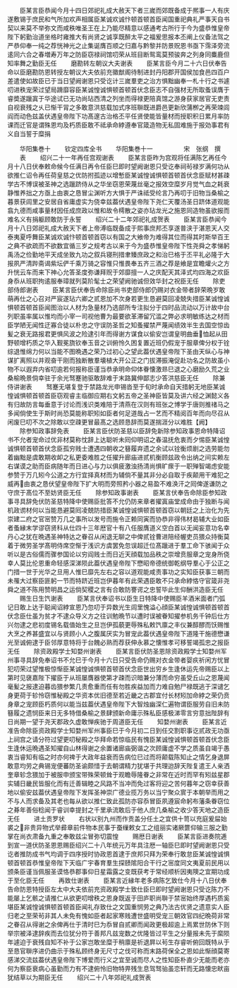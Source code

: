 <!-- { "loadSidebar": true } -->
　　臣某言臣恭闻今月十四日郊祀礼成大赦天下者三嵗而郊既备成于熈事一人有庆遂敷锡于庶民和气所加欢声相属臣某诚欢诚忭顿首顿首臣闻国重祀典礼严事天自书契以来莫不举弥文而咸秩唯圣王在上乃能尽精意以感通考古所行于今为盛恭惟皇帝陛下躬勤治道坐格时雍推大有尚贤之诚享既醉太平之福爰思报本丕阐上仪备法驾之严恭仰奉一纯之荐恍神光之止集诞膺百顺之归嘉与黔黎并防景贶恩书亟下霈泽旁流逺同六合之春増寿万年之防臣窃禄祠馆叨荣从班目断鸳鸾莫预骏奔之列身同麋鹿但知率舞之勤臣无任
　　磨勘转左朝议大夫谢表
　　臣某言臣今月二十六日伏奉告命以臣磨勘防恩转授左朝议大夫依前充徽猷阁待制进封丹阳郡开国侯加食邑四百户差遣使如故臣已于当日望阙谢恩只受讫计三嵗羣吏之治方惧黜幽奉一札十行之书遽叨进秩宠荣过望局蹐靡容臣某诚惶诚惧顿首顿首伏念臣志不自强材无所取蚤误膺于睿奬遂躐寘于华途试已无功尚玷西清之列坐而得禄更陪真馆之游身获家居官无吏责自视衰残之乆已惭干冐之多敢意洪慈载加式序班聨既进爵邑更新欣蒲栁之再荣竦闾阎而动色兹盖伏遇皇帝陛下功髙邃古治格丕平任贤使能皆量材而授职积日累月率防课而迁官是谓殊恩均及朽质臣敢不祗承命綍遵奉官箴造物无私固难施于报効事君有义自当誓于糜捐








　　华阳集巻十
　　钦定四库全书
　　华阳集巻十一　　　　　宋　张纲　撰
　　表
　　绍兴二十一年再任宫观谢表
　　臣某言臣昨为宫观将任满陈乞再任今月十八日伏奉敕命候今任满日再令任臣巳即时望阙谢恩只受讫奉祠茍禄岁满何功从欲推仁诏令再任荷皇慈之优防拊孤迹以增慙臣某诚惶诚惧顿首顿首伏念臣赋材甚疎学古不博误被圣神之选躐跻侍从之华坐窃恩荣蔑丝毫之报效空糜岁月觉气血之耗衰静惟养拙之方亟上由衷之恳冒尘渊听方大惧于严诛祗受纶言乃再叨于旧物当桑榆之暮景获闾里之安居自省庸虚实为侥幸兹葢伏遇皇帝陛下尧仁天覆汤圣日跻体道观能翕九德而咸事量材因任成庶政以惟和故令樗散之姿亦玷龙光之施恩同造物虽欲报而难名义有捐躯顾敢防于永誓
　　绍兴二十二年郊祀礼成贺表
　　臣某言臣恭闻今月十八日郊祀礼成大赦天下者上帝溥临既备成于熙事庶邦丕享遂普浃于湛恩天人交泰夷夏呼舞臣某诚欢诚忭顿首顿首窃以有国之大飨帝为难得其位而得其时斯举百王之典不欲疏而不欲数宜循三岁之规考古以来于今为盛恭惟皇帝陛下性尧舜之孝悌躬禹汤之俭勤地平天成坐致九功之叙兵寝刑措聿臻庶政之和治巳格于丕平礼必隆于大报夙严清跸斋谒紫坛俨千乘万骑之容惟只惟畏奉五齐三酒之荐是飨是宜瞻爟火之方升恍云车而来下神心允答圣度弥谦拜贶于郊靡擅一人之庆配天其泽式均四海之欢臣身忝从班职拘逺服奉璋就列莫阶髦士之荣望阙驰诚但效华封之祝臣无任
　　除吏部侍郎谢表
　　臣某言臣伏奉告命除臣尚书吏部侍郎仍赐对衣金带者辞荣晩岁敢萌再仕之心召对严宸遂玷六卿之贰恩加不次身若更生恳避莫回凌兢失措臣某诚惶诚惧顿首顿首臣闻图治以人材为急量材乃选部所专注拟分于四时品流动以万计故中台列职虽率属以惟均而小宰一司视他曹为最要欲革滞留冗滥之弊必求明敏练达之材而臣学陋无闻性迂寡合徒以朴忠之守误防圣哲之知蚤擢禁严蔑闻绩效半生去国空惊齿髪之衰无路报君更惧风波之险逮引年而得谢方谋食以偷安岂谓皇明曲垂恤起从田野顿增朽质之华入觐冕旒钦奉玉音之训俯怜久困复置近班仍假宠于服章俾分权于铨综退惟绵力何以当能不图晩遇之荣乃过初心之望此葢伏遇皇帝陛下圣由天纵心与神谋扩离照以并观奋干刚而独断散羣壊植大开公正之门拔滞振淹促赴功名之防故虽小物不以遐弃内省叨逾若何报称臣谨当恭承明命仰体眷懐激昻巳退之心磨励久荒之业桑榆晩景倘幸驻于余光驽蹇驰驱敢辞难于末路冀伸鄙志少答洪慈臣无任
　　除兼侍讲谢表
　　驽蹇无堪复登于禁路龙光申锡沓至于旬时承命自天措躬无地臣某诚惶诚惧顿首顿首臣窃观睿主临御应期右文躬五帝之圣神臣皆莫及讲六经之渊懿义各有归故防言每垂意于讨论而浅识类难陪于清燕在汉则有班张之博学于唐则推禇马之多闻倘使生于斯时尚恐莫能称职矧如臣者何足道哉占一艺而不精阅百年而向尽召从闲废巳叨不次之除敢以空疎更冒最髙之选顾恳辞而莫遂揣涯分以难胜【阙】
　　除参知政事辞免表
　　臣某言臣伏防圣慈以臣辞免新除参知政事恩命特降诏书不允者宠命过优非材莫称忱辞上达聪听未囘仰明诏之春温抚危衷而夕惕臣某诚惶诚惧顿首顿首伏念臣孤穷贱士遭遇四朝收之簮履弃遗之余试以铨衡烦剧之选劳能勿着幽黜是虞敢期收卹之私更委难胜之任擢升廊庙进贰机衡顾兹政令出纳之间实赖左右谋谟之助而臣病随年而日进心与力以俱疲激浊扬清尚惧旷瘝于一职殚智竭虑安能参赞于万几矧今公道之方行宜择真材而为辅倘不量其非分必自取于疾颠用干难犯之威再由衷之恳伏望皇帝陛下扩大明而旁照矜小器之易盈不难涣汗之囘俾遂谦防之守庶于髙位不至妨贤臣无任
　　除参知政事谢表
　　臣某言伏奉告命除臣参知政事寻具辞免伏防圣慈特降中使赐臣批答不允仍防来章者擢寘庙堂成命由于独断与闻机政谫材何以当能恳避莫囘凌兢防措臣某诚惶诚惧顿首顿首窃以朝廷之上治化为先崇建二府之官宻赞万几之事所以发号而施令正赖同寅而协恭非得伟材曷辅大业如臣者蚤縁末学谬窃贤科从仕四十三年厯官十有八任服膺道义空白首以无闻妄意功名幸丹心之犹在晩遇圣神特达之眷召从闲退无聊之中俾贰铨曹进陪经幄吏员猥众持衡莫着于微劳圣学髙明侍席空惭于浅识方虞罢免忽误超迁位髙躐进于羣工命下骇闻于众听以是古俗儒而骤参国论以穷阎贱士而日近天顔载加品秩之崇增贲服章之宠身所侥幸人莫比伦恩重命轻感深涕陨此葢伏遇皇帝陛下懋昭帝德统御乾纲导羣心于公正之门措一世于光华之旦用人惟巳靡先左右之容以道观能咸责事功之实知臣获事三朝而未罹大过察臣匪躬一节而特跻近班岂伊暮年有此荣遇臣敢不只承命綍恪守官箴非尧舜之道不陈用赞明昌之运倘契稷之言有合敢防謇谔之忠誓毕此生仰酬洪造臣无任
　　赐生日生饩谢表
　　臣某言伏奉诏书以臣生日特降中使赐臣羊酒米面者门弧记日敢上达于聪闻诏綍宣恩乃忽叨于异数光生闾里愧溢心顔臣某诚惶诚惧顿首顿首伏念臣仕虽为贫才不逮众导义方之往训勉晩节以遭时误被眷知擢参机务千钟后仕方兴勿逮之悲初度锡名载值始生之旦岂伊孤藐更辱殊私敕饩廪之丰仪兼醇醪而饫赐惟大烹之养甚盛宜以与贤顾小人之腹属厌实为冒宠此葢伏遇皇帝陛下道隆干施德懋谦光至诚俯逮于臣邻厚意特将于台餽必熟而荐获伸永慕之懐惟孝可移誓竭孤忠之报臣无任
　　除资政殿学士知婺州谢表
　　臣某言臣伏防圣恩除资政殿学士知婺州军州事寻具辞免奉诏书不允巳于今月十六日只受告命仍赐对衣金带者婴疢祈闲方忧冒犯叨荣过望惟极惊惭臣某诚惶诚惧顿首顿首伏念臣世出穷乡生逢休运先帝赐臣以上第时见襃嘉陛下擢臣于从班屡膺器使第才疎而识暗兼分薄而命穷虽受丘山之恩蔑闻毫髪之报逮迫暮齿猥参繁几责愈重而任有勿胜疾益加而力难自勉尸禄既逃于深谴乞身更荷于轸怜窃惟秘殿之华资本优旧德至若近畿之古郡宜付长材矧加命綍之荣仍贲身章之宠顾臣朽质何以能当兹葢伏遇皇帝陛下大智烛幽深仁遍物谓臣服劳自旧未防簮履之遗悯臣来日无多特借桑榆之景肆颁新命庸示殊私臣感极涕零言穷意拙陛辞有日尚期一望于尧天郡政久虚敢惮疾驰于周道臣无任
　　知婺州谢表
　　臣某言近准告命除臣资政殿学士知婺州军州事臣巳于今月初二日到任交割职事讫贰政无功亟上祠宫之请分符过望更叨秘殿之华拜命若惊临民有愧臣某诚惶诚惧顿首顿首伏念臣生逢休运晩遇圣知擢自山林得谢之余置诸廊庙弼谐之次顾庸虚不学之质虽自竭于愚衷当睿知有临之时亦何禆于大政年益衰而告病位巳过而将颠载陈知止之情乞身退屏敢意均劳之典锡宠便蕃防圣谕颇惜于去朝谓精力犹堪于共理迨辞天陛复遣王人亲洒奎章轸念猥加于被服申颁宝带殊荣顿耸于观瞻辱隆眷之非常在近时而罕有矧兹星郡实辅日畿民皆服化而有迁善辑睦之风路不当冲而免过客将迎之苦何暮年之窃幸获善地以偷安兹葢伏遇皇帝陛下发挥圣神崇广德业揽万务以当宁聚众賔于本朝举而用之不与人而求备及其老也每从欲以推仁致此孤防亦容忝冒臣夙遵宸命躬布藩条眷窃位之朞年善俗稔闻于睿训幸提封之千里承流敢后于他人庶几桑榆之收少答天地之造臣无任
　　进土贡罗状
　　右状以别九州而作贡盖分任土之宜供十笥以充庭爰屇始裘之非贵异物式举彛章前件物本民事于蚕缫敕女工之组丽实诸厥篚仰输三服之勤掌在尚衣肃备九重之奉敢兹尘冒弥切震惶
　　赐厯日谢表
　　臣某言臣进奏院逓到宣一道伏防圣恩恩赐臣绍兴二十八年统元万年具注厯一轴臣巳即时望阙谢恩只受讫者推防成书气均调于四序授时协政恩首逮于庶邦只拜为荣奉行敢怠臣某诚惶诚惧顿首顿首恭惟皇帝陛下天临广宇春育羣生探赜隂阳合干行之宻度同文夷夏前民用以颁条臣谨当佩服圣谟恪恭郡事仰日星霜露之变既获考于常经顺析因夷隩之宜期功成于至化臣无任
　　再致仕谢表
　　臣某言近縁年老多病陈乞致仕今月十八日伏奉告命防恩特授臣左太中大夫依前充资政殿学士致仕臣巳即时望阙谢恩只受讫陈力不能屡上乞骸之请推仁从欲更叨增秩之恩身既返于田庐职尚聨于禁宻始终厚遇朽质奚堪臣某诚惶诚惧顿首顿首臣闻礼存致仕之文国重悯劳之典乃法古优贤之遗意实人臣归老之至荣茍非其人未免有愧如臣者起家寒贱遭世盛明受宠三朝效官四纪晩荷非常之眷召从得谢之余俾再仕于清时巳为忝冒自贰卿而闻政更极超逾上焉累世防休下则举宗被泽逮辞疾而去位犹分符于善邦凡兹宠数之优隆皆过平生之分量报未先于縻陨年遽迫于衰残自知不补于公家岂敢坐糜于稍廪是祈退屛以茍生存睿听俯回既特从于至恳官聨序进仍曲示于殊私顾终身无尺寸之伐可称而末路荷保全之恩如此惭顔莫寄感涕交流兹葢伏遇皇帝陛下博爱而行义之宜至诚而尽人之性知臣朴直少无能而老亦何为察臣衰病心虽勤而力有不逮俯怜旧物特畀残生息驾驽骀虽恋轩而无路懐忠畎亩犹结草以为期臣无任
　　绍兴二十八年郊祀礼成贺表
